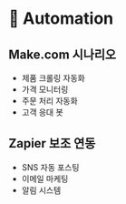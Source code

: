 # 🤖 Automation

## Make.com 시나리오
- 제품 크롤링 자동화
- 가격 모니터링
- 주문 처리 자동화
- 고객 응대 봇

## Zapier 보조 연동
- SNS 자동 포스팅
- 이메일 마케팅
- 알림 시스템
